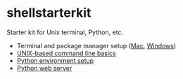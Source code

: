 # shellstarterkit
Starter kit for Unix terminal, Python, etc.

- Terminal and package manager setup ([Mac](01-terminal-setup-mac.md), [Windows](01-terminal-setup-windows.md))
- [UNIX-based command line basics](02-unix-basics.md)
- [Python environment setup](03-python-setup.md)
- [Python web server](04-python-web-server.md)